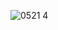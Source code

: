 ![0521 4](https://github.com/Shane113923940/EC2024/assets/163100719/e37a9c00-9c5e-4d2d-a19d-04eec8d3c63a)
